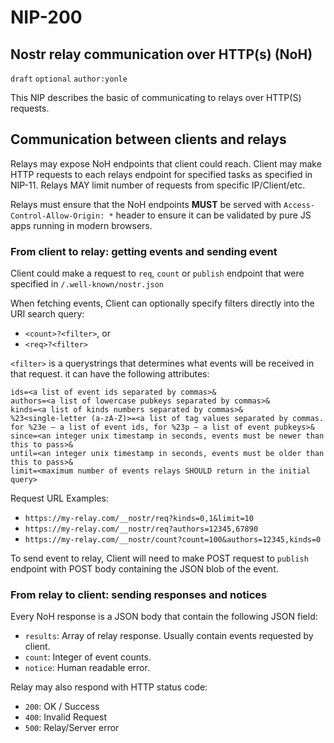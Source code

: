 NIP-200
=======

Nostr relay communication over HTTP(s) (NoH)
--------------------------------------------

`draft` `optional` `author:yonle`

This NIP describes the basic of communicating to relays over HTTP(S) requests.

## Communication between clients and relays

Relays may expose NoH endpoints that client could reach. Client may make HTTP requests to each relays endpoint for specified tasks as specified in NIP-11. Relays MAY limit number of requests from specific IP/Client/etc.

Relays must ensure that the NoH endpoints **MUST** be served with `Access-Control-Allow-Origin: *` header to ensure it can be validated by pure JS apps running in modern browsers.

### From client to relay: getting events and sending event

Client could make a request to `req`, `count` or `publish` endpoint that were specified in `/.well-known/nostr.json`

When fetching events, Client can optionally specify filters directly into the URI search query:
- `<count>?<filter>`, or
- `<req>?<filter>`

`<filter>` is a querystrings that determines what events will be received in that request. it can have the following attributes:

```
ids=<a list of event ids separated by commas>&
authors=<a list of lowercase pubkeys separated by commas>&
kinds=<a list of kinds numbers separated by commas>&
%23<single-letter (a-zA-Z)>=<a list of tag values separated by commas. for %23e — a list of event ids, for %23p — a list of event pubkeys>&
since=<an integer unix timestamp in seconds, events must be newer than this to pass>&
until=<an integer unix timestamp in seconds, events must be older than this to pass>&
limit=<maximum number of events relays SHOULD return in the initial query>
```

Request URL Examples:
- `https://my-relay.com/__nostr/req?kinds=0,1&limit=10`
- `https://my-relay.com/__nostr/req?authors=12345,67890`
- `https://my-relay.com/__nostr/count?count=100&authors=12345,kinds=0`

To send event to relay, Client will need to make POST request to `publish` endpoint with POST body containing the JSON blob of the event.

### From relay to client: sending responses and notices

Every NoH response is a JSON body that contain the following JSON field:

- `results`: Array of relay response. Usually contain events requested by client.
- `count`: Integer of event counts.
- `notice`: Human readable error.

Relay may also respond with HTTP status code:

- `200`: OK / Success
- `400`: Invalid Request
- `500`: Relay/Server error
